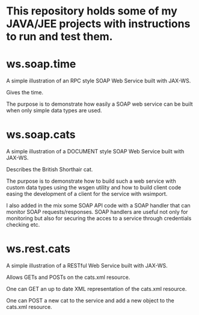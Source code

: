 # This repository holds some of my JAVA/JEE projects with instructions to run and test them. 

# ws.soap.time 

A simple illustration of an RPC style SOAP Web Service built with JAX-WS. 

Gives the time.

The purpose is to demonstrate how easily a SOAP web service can be built when only simple data types are used.

# ws.soap.cats 

A simple illustration of a DOCUMENT style SOAP Web Service built with JAX-WS.

Describes the British Shorthair cat.

The purpose is to demonstrate how to build such a web service with custom data types using the wsgen utility and how to build client code easing the development of a client for the service with wsimport. 

I also added in the mix some SOAP API code with a SOAP handler that can monitor SOAP requests/responses. SOAP handlers are useful not only for monitoring but also for securing the acces to a service through credentials checking etc.

# ws.rest.cats

A simple illustration of a RESTful Web Service built with JAX-WS. 

Allows GETs and POSTs on the cats.xml resource.

One can GET an up to date XML representation of the cats.xml resource.

One can POST a new cat to the service and add a new object to the cats.xml resource.

